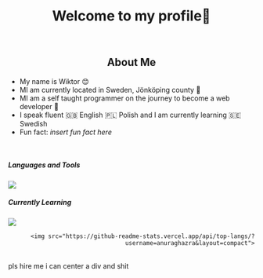 <div id="header" align="center">
    <h1>Welcome to my profile👋</h1>
</div>

<br>

<div id="about">
    <h2 align="center">About Me</h2>
    <ul>
        <li>
            My name is Wiktor 😊
        </li>
        <li>
            MI am currently located in Sweden, Jönköping county 💯
        </li>
        <li>
            MI am a self taught programmer on the journey to become a web developer 🚀
        </li>
        <li>
            I speak fluent 🇬🇧 English 🇵🇱 Polish and I am currently learning 🇸🇪 Swedish
        </li>
        <li>
            Fun fact: <i>insert fun fact here</i>
        </li>
    </ul>
</div>

<br>

<div id="pieceofshit">

<span align="left">
         
<h5>Languages and Tools</h5>

<img src="https://skillicons.dev/icons?i=python,js,ts,mongodb,linux)](https://skillicons.dev">

<h5>Currently Learning</h5>
    
<img src="https://skillicons.dev/icons?i=vuejs)](https://skillicons.dev">

</span>
    
<span align="right">
    
    <img src="https://github-readme-stats.vercel.app/api/top-langs/?username=anuraghazra&layout=compact">
    
</span>

</div>

<br>
pls hire me i can center a div and shit

